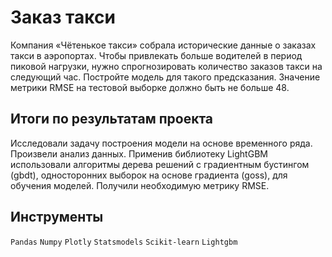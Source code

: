 # Заказ такси

Компания «Чётенькое такси» собрала исторические данные о заказах такси в аэропортах. Чтобы привлекать больше водителей в период пиковой нагрузки, нужно спрогнозировать количество заказов такси на следующий час. Постройте модель для такого предсказания.
Значение метрики RMSE на тестовой выборке должно быть не больше 48.

## Итоги по результатам проекта

Исследовали задачу построения модели на основе временного ряда. Произвели анализ данных. Применив библиотеку LightGBM использовали алгоритмы дерева решений с градиентным бустингом (gbdt), односторонних выборок на основе градиента (goss), для обучения моделей. Получили необходимую метрику RMSE.

## Инструменты

`Pandas` `Numpy` `Plotly` `Statsmodels` `Scikit-learn` `Lightgbm`